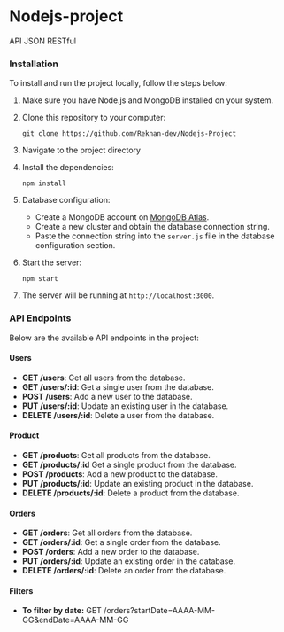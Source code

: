 # Nodejs-project
 API JSON RESTful
### Installation

To install and run the project locally, follow the steps below:

1. Make sure you have Node.js and MongoDB installed on your system.

2. Clone this repository to your computer:

   ```
   git clone https://github.com/Reknan-dev/Nodejs-Project
   ```

3. Navigate to the project directory

4. Install the dependencies:

   ```
   npm install
   ```

5. Database configuration:

   - Create a MongoDB account on [MongoDB Atlas](https://www.mongodb.com/cloud/atlas).
   - Create a new cluster and obtain the database connection string.
   - Paste the connection string into the `server.js` file in the database configuration section.

6. Start the server:

   ```
   npm start
   ```

7. The server will be running at `http://localhost:3000`.

### API Endpoints

Below are the available API endpoints in the project:

#### Users

- **GET /users**: Get all users from the database.
- **GET /users/:id**: Get a single user from the database. 
- **POST /users**: Add a new user to the database.
- **PUT /users/:id**: Update an existing user in the database.
- **DELETE /users/:id**: Delete a user from the database.

#### Product

- **GET /products**: Get all products from the database.
- **GET /products/:id** Get a single product from the database.
- **POST /products**: Add a new product to the database.
- **PUT /products/:id**: Update an existing product in the database.
- **DELETE /products/:id**: Delete a product from the database.

#### Orders

- **GET /orders**: Get all orders from the database.
- **GET /orders/:id**: Get a single order from the database.
- **POST /orders**: Add a new order to the database.
- **PUT /orders/:id**: Update an existing order in the database.
- **DELETE /orders/:id**: Delete an order from the database.

#### Filters

- **To filter by date:** GET /orders?startDate=AAAA-MM-GG&endDate=AAAA-MM-GG
